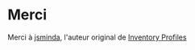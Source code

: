 # Merci

Merci à [jsminda](https://github.com/jsnimda), l'auteur original de [Inventory Profiles](https://github.com/jsnimda/Inventory-Profiles)
